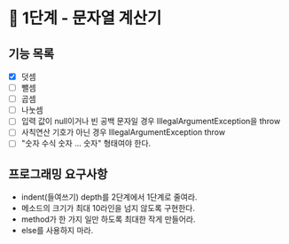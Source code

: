 # 🚀 1단계 - 문자열 계산기
## 기능 목록
- [x] 덧셈
- [ ] 뺄셈
- [ ] 곱셈
- [ ] 나눗셈
- [ ] 입력 값이  null이거나 빈 공백 문자일 경우 IllegalArgumentException을 throw
- [ ] 사칙연산 기호가 아닌 경우 IllegalArgumentException throw
- [ ] "숫자 수식 숫자 ... 숫자" 형태여야 한다.

## 프로그래밍 요구사항
- indent(들여쓰기) depth를 2단계에서 1단계로 줄여라.
- 메소드의 크기가 최대 10라인을 넘지 않도록 구현한다.
- method가 한 가지 일만 하도록 최대한 작게 만들어라.
- else를 사용하지 마라.